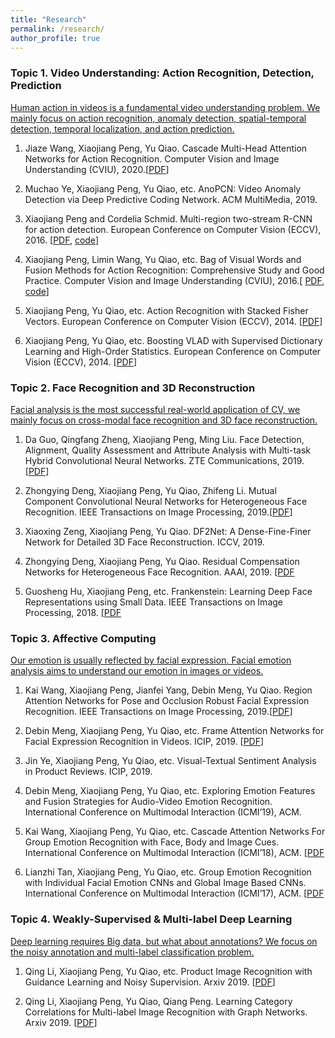 ```yaml
---
title: "Research"
permalink: /research/
author_profile: true
---
```

### Topic 1. Video Understanding: Action Recognition, Detection, Prediction

[Human action in videos is a fundamental video understanding problem. We mainly focus on action recognition, anomaly detection, spatial-temporal detection, temporal localization, and action prediction.]()

 1. Jiaze Wang, Xiaojiang Peng, Yu Qiao. Cascade Multi-Head Attention Networks for Action Recognition. Computer Vision and Image Understanding (CVIU), 2020.[[PDF](/files/CAN.pdf)]

1. Muchao Ye, Xiaojiang Peng, Yu Qiao, etc. AnoPCN: Video Anomaly Detection via Deep Predictive Coding Network. ACM MultiMedia, 2019.

2. Xiaojiang Peng and Cordelia Schmid. Multi-region two-stream R-CNN for action detection. European Conference on Computer Vision (ECCV), 2016. [[PDF](https://hal.inria.fr/hal-01349107v1/document), [code](https://github.com/pengxj/action-faster-rcnn)]

3. Xiaojiang Peng, Limin Wang, Yu Qiao, etc. Bag of Visual Words and Fusion Methods for Action Recognition: Comprehensive Study and Good Practice. Computer Vision and Image Understanding (CVIU), 2016.[ [PDF](https://www.sciencedirect.com/science/article/pii/S1077314216300091), [code](https://github.com/pengxj/MatAction)]

4. Xiaojiang Peng, Yu Qiao, etc. Action Recognition with Stacked Fisher Vectors. European Conference on Computer Vision (ECCV), 2014. [[PDF](https://xjpeng.weebly.com/uploads/5/5/4/4/55444193/pzqp_eccv14_sfv.pdf)]

5. Xiaojiang Peng, Yu Qiao, etc. Boosting VLAD with Supervised Dictionary Learning and High-Order Statistics. European Conference on Computer Vision (ECCV), 2014. [[PDF](https://xjpeng.weebly.com/uploads/5/5/4/4/55444193/pwqp_eccv14_shvlad.pdf)]


### Topic 2. Face Recognition and 3D Reconstruction

[Facial analysis is the most successful real-world application of CV, we mainly focus on cross-modal face recognition and 3D face reconstruction.]()

1. Da Guo, Qingfang Zheng, Xiaojiang Peng, Ming Liu. Face Detection, Alignment, Quality Assessment and Attribute Analysis with Multi-task Hybrid Convolutional Neural Networks. ZTE Communications, 2019. [[PDF](http://kns.cnki.net/kcms/detail/34.1294.TN.20190920.2104.004.html)]

1. Zhongying Deng, Xiaojiang Peng, Yu Qiao, Zhifeng Li. Mutual Component Convolutional Neural Networks for Heterogeneous Face Recognition. IEEE Transactions on Image Processing, 2019.[[PDF](https://pengxj.github.io/files/TIP19-MCCNN.pdf)]

2. Xiaoxing Zeng, Xiaojiang Peng, Yu Qiao. DF2Net: A Dense-Fine-Finer Network for Detailed 3D Face Reconstruction. ICCV, 2019.

3. Zhongying Deng, Xiaojiang Peng, Yu Qiao. Residual Compensation Networks for Heterogeneous Face Recognition. AAAI, 2019. [[PDF](https://pdfs.semanticscholar.org/7749/009cfcc05b096811e10696dcee424409c39f.pdf)

4. Guosheng Hu, Xiaojiang Peng, etc. Frankenstein: Learning Deep Face Representations using Small Data. IEEE Transactions on Image Processing, 2018. [[PDF](https://hal.inria.fr/hal-01306168/file/bare_jrnl.pdf)

### Topic 3. Affective Computing

[Our emotion is usually reflected by facial expression. Facial emotion analysis aims to understand our emotion in images or videos.]()

 1. Kai Wang, Xiaojiang Peng, Jianfei Yang, Debin Meng, Yu Qiao. Region Attention Networks for Pose and Occlusion Robust Facial Expression Recognition. IEEE Transactions on Image Processing, 2019.[[PDF](https://arxiv.org/pdf/1905.04075.pdf)]
 
1. Debin Meng, Xiaojiang Peng, Yu Qiao, etc. Frame Attention Networks for Facial Expression Recognition in Videos. ICIP, 2019. [[PDF](https://arxiv.org/pdf/1907.00193.pdf)]

2. Jin Ye, Xiaojiang Peng, Yu Qiao, etc. Visual-Textual Sentiment Analysis in Product Reviews. ICIP, 2019.

3. Debin Meng, Xiaojiang Peng, Yu Qiao, etc. Exploring Emotion Features and Fusion Strategies for Audio-Video Emotion Recognition. International Conference on Multimodal Interaction (ICMI’19), ACM.

4. Kai Wang, Xiaojiang Peng, Yu Qiao, etc. Cascade Attention Networks For Group Emotion Recognition with Face, Body and Image Cues. International Conference on Multimodal Interaction (ICMI’18), ACM. [[PDF](https://pengxj.github.io/files/icmi18-wang.pdf)

5. Lianzhi Tan, Xiaojiang Peng, Yu Qiao, etc. Group Emotion Recognition with Individual Facial Emotion CNNs and Global Image Based CNNs. International Conference on Multimodal Interaction (ICMI’17), ACM. [[PDF](https://pengxj.github.io/files/icmi17-paper.pdf)

### Topic 4. Weakly-Supervised & Multi-label Deep Learning

[Deep learning requires Big data, but what about annotations? We focus on the noisy annotation and multi-label classification problem.]()

1. Qing Li, Xiaojiang Peng, Yu Qiao, etc. Product Image Recognition with Guidance Learning and Noisy Supervision. Arxiv 2019. [[PDF](https://arxiv.org/pdf/1907.11384.pdf)]

1. Qing Li, Xiaojiang Peng, Yu Qiao, Qiang Peng. Learning Category Correlations for Multi-label Image Recognition with Graph Networks. Arxiv 2019. [[PDF](https://arxiv.org/abs/1909.13005)]
